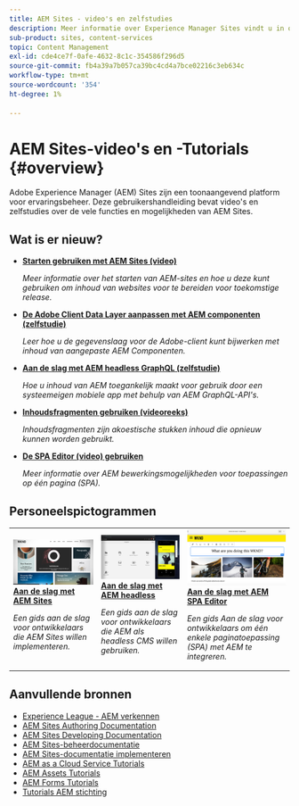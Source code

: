 ```yaml
---
title: AEM Sites - video's en zelfstudies
description: Meer informatie over Experience Manager Sites vindt u in onze video's en zelfstudies. Ontdek het personeelsbestand en de nieuwe functies in AEM Sites.
sub-product: sites, content-services
topic: Content Management
exl-id: cde4ce7f-0afe-4632-8c1c-354586f296d5
source-git-commit: fb4a39a7b057ca39bc4cd4a7bce02216c3eb634c
workflow-type: tm+mt
source-wordcount: '354'
ht-degree: 1%

---
```


# AEM Sites-video&#39;s en -Tutorials {#overview}

Adobe Experience Manager (AEM) Sites zijn een toonaangevend platform voor ervaringsbeheer. Deze gebruikershandleiding bevat video&#39;s en zelfstudies over de vele functies en mogelijkheden van AEM Sites.

## Wat is er nieuw?

* **[Starten gebruiken met AEM Sites (video)](./page-authoring/launches.md)**

   *Meer informatie over het starten van AEM-sites en hoe u deze kunt gebruiken om inhoud van websites voor te bereiden voor toekomstige release.*

* **[De Adobe Client Data Layer aanpassen met AEM componenten (zelfstudie)](./integrations/adobe-client-data-layer/data-layer-customize.md)**

   *Leer hoe u de gegevenslaag voor de Adobe-client kunt bijwerken met inhoud van aangepaste AEM Componenten.*

* **[Aan de slag met AEM headless GraphQL (zelfstudie)](https://experienceleague.adobe.com/docs/experience-manager-learn/getting-started-with-aem-headless/graphql/overview.html)**

   *Hoe u inhoud van AEM toegankelijk maakt voor gebruik door een systeemeigen mobiele app met behulp van AEM GraphQL-API&#39;s.*

* **[Inhoudsfragmenten gebruiken (videoreeks)](./content-fragments/content-fragments-feature-video-use.md)**

   *Inhoudsfragmenten zijn akoestische stukken inhoud die opnieuw kunnen worden gebruikt.*

* **[De SPA Editor (video) gebruiken](./spa-editor/spa-editor-framework-feature-video-use.md)**

   *Meer informatie over AEM bewerkingsmogelijkheden voor toepassingen op één pagina (SPA).*

## Personeelspictogrammen

<table>
<tr>
  <td>
    <a href="https://experienceleague.adobe.com/docs/experience-manager-learn/getting-started-wknd-tutorial-develop/overview.html">
      <img alt="Aan de slag met AEM Sites - WKND-zelfstudie" src="./assets/aem-wknd-tutorial.png" />
    </a>
    <div>
      <a href="https://experienceleague.adobe.com/docs/experience-manager-learn/getting-started-wknd-tutorial-develop/overview.html">
    <strong>Aan de slag met AEM Sites</strong>
    </a>
    </div>
    <p>
    <em>Een gids aan de slag voor ontwikkelaars die AEM Sites willen implementeren.</em>
    <p>
  </td>
  <td>
    <a href="https://experienceleague.adobe.com/docs/experience-manager-learn/getting-started-with-aem-headless/overview.html">
    <img alt="Aan de slag met AEM headless" src="./assets/aem-headless-tutorial.png" />
    </a>
    <div>
    <a href="https://experienceleague.adobe.com/docs/experience-manager-learn/getting-started-with-aem-headless/overview.html">
    <strong>Aan de slag met AEM headless</strong>
    </a>
    </div>
    <p>
    <em>Een gids aan de slag voor ontwikkelaars die AEM als headless CMS willen gebruiken.</em>
    </p>
  </td>
  <td>
    <a href="https://experienceleague.adobe.com/docs/experience-manager-learn/getting-started-with-aem-headless/spa-editor/react/overview.html">
      <img alt="Aan de slag met AEM SPA Editor" src="./assets/aem-wknd-spa-editor-tutorial.png" />
    </a>
     <div>
      <a href="https://experienceleague.adobe.com/docs/experience-manager-learn/getting-started-with-aem-headless/spa-editor/react/overview.html">
        <strong>Aan de slag met AEM SPA Editor</strong>
      </a>
    </div>
    <p>
    <em>Een gids Aan de slag voor ontwikkelaars om één enkele paginatoepassing (SPA) met AEM te integreren.</em>
    <p>
  </td>
</tr>
</table>

## Aanvullende bronnen

* [Experience League - AEM verkennen](https://experienceleague.adobe.com/#recommended/solutions/experience-manager)
* [AEM Sites Authoring Documentation](https://experienceleague.adobe.com/docs/experience-manager-65/authoring/home.html)
* [AEM Sites Developing Documentation](https://experienceleague.adobe.com/docs/experience-manager-65/developing/home.html)
* [AEM Sites-beheerdocumentatie](https://experienceleague.adobe.com/docs/experience-manager-65/administering/home.html)
* [AEM Sites-documentatie implementeren](https://experienceleague.adobe.com/docs/experience-manager-65/deploying/home.html)
* [AEM as a Cloud Service Tutorials](/help/cloud-service/overview.md)
* [AEM Assets Tutorials](/help/assets/overview.md)
* [AEM Forms Tutorials](/help/forms/overview.md)
* [Tutorials AEM stichting](/help/foundation/overview.md)
